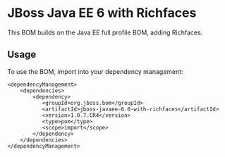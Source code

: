 JBoss Java EE 6 with Richfaces
=========================

This BOM builds on the Java EE full profile BOM, adding Richfaces.
  
Usage
-----

To use the BOM, import into your dependency management:

    <dependencyManagement>
        <dependencies>
            <dependency>
               <groupId>org.jboss.bom</groupId>
               <artifactId>jboss-javaee-6.0-with-richfaces</artifactId>
               <version>1.0.7.CR4</version>
               <type>pom</type>
               <scope>import</scope>
            </dependency>
        </dependencies>
    </dependencyManagement> 
	